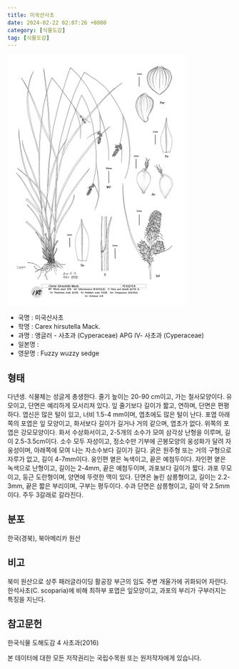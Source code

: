```yaml
---
title: 미국산사초
date: 2024-02-22 02:07:26 +0800
category: [식물도감]
tag: [식물도감]
---
```




![미국산사초](/assets/img/fileUpload/plants/basic/illustration/9857_illustration_th2.jpg)
- 국명 : 미국산사초
- 학명 : Carex hirsutella Mack.
- 과명 : 앵글러 - 사초과 (Cyperaceae) APG Ⅳ- 사초과 (Cyperaceae)
- 일본명 : 
- 영문명 : Fuzzy wuzzy sedge


## 형태
다년생. 식물체는 성글게 총생한다. 줄기 높이는 20-90 cm이고, 가는 철사모양이다. 유모이고, 단면은 예리하게 모서리져 있다. 잎 줄기보다 길이가 짧고, 연하며, 단면은 편평하다. 엽신은 많은 털이 있고, 너비 1.5-4 mm이며, 엽초에도 많은 털이 난다. 포엽 아래쪽의 포엽은 잎 모양이고, 화서보다 길이가 길거나 거의 같으며, 엽초가 없다. 위쪽의 포엽은 강모모양이다. 화서 수상화서이고, 2-5개의 소수가 모여 삼각상 난형을 이루며, 길이 2.5-3.5cm이다. 소수 모두 자성이고, 정소수만 기부에 곤봉모양의 웅성화가 달려 자웅성이며, 아래쪽에 모여 나는 자소수보다 길이가 길다. 굵은 원주형 또는 거의 구형으로 자루가 없고, 길이 4-7mm이다. 웅인편 옅은 녹색이고, 끝은 예첨두이다. 자인편 옅은 녹색으로 난형이고, 길이는 2-4mm, 끝은 예첨두이며, 과포보다 길이가 짧다. 과포 무모이고, 둥근 도란형이며, 양면에 뚜렷한 맥이 있다. 단면은 눌린 삼릉형이고, 길이는 2.2-3mm, 끝은 짧은 부리이며, 구부는 평두이다. 수과 단면은 삼릉형이고, 길이 약 2.5mm이다. 주두 3갈래로 갈라진다.
## 분포
한국(경북), 북아메리카 원산
## 비고
북미 원산으로 상주 패러글라이딩 활공장 부근의 임도 주변 개울가에 귀화되어 자란다. 한석사초(C. scoparia)에 비해 최하부 포엽은 잎모양이고, 과포의 부리가 구부러지는 특징을 지닌다.
## 참고문헌
한국식물 도해도감 4 사초과(2016)






본 데이터에 대한 모든 저작권리는 국립수목원 또는 원저작자에게 있습니다.
